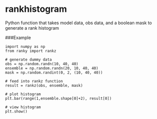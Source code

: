 # rankhistogram
Python function that takes model data, obs data, and a boolean mask to generate a rank histogram 

###Example
```
import numpy as np
from ranky import rankz

# generate dummy data
obs = np.random.randn(10, 40, 40)
ensemble = np.random.randn(20, 10, 40, 40)
mask = np.random.randint(0, 2, (10, 40, 40))

# feed into rankz function
result = rankz(obs, ensemble, mask)

# plot histogram
plt.bar(range(1,ensemble.shape[0]+2), result[0])

# view histogram
plt.show()
``` 
